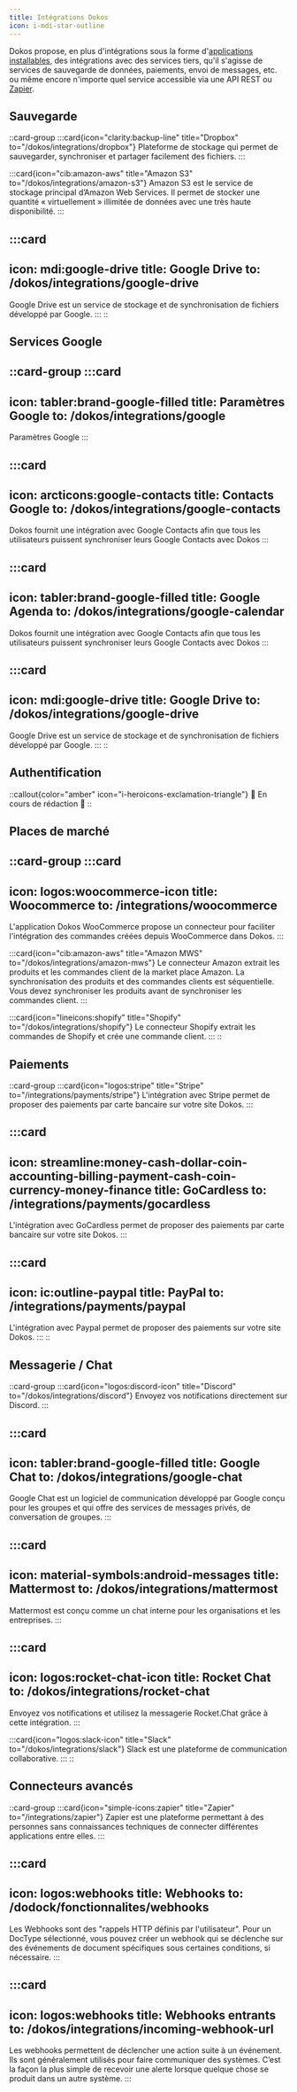 ```yaml
---
title: Intégrations Dokos
icon: i-mdi-star-outline
---
```


Dokos propose, en plus d'intégrations sous la forme d'[applications installables](/integrations), des intégrations avec des services tiers, qu'il s'agisse de services de sauvegarde de données, paiements, envoi de messages, etc. ou même encore n'importe quel service accessible via une API REST ou [Zapier](/integrations/zapier).


## Sauvegarde

::card-group
  :::card{icon="clarity:backup-line" title="Dropbox" to="/dokos/integrations/dropbox"}
  Plateforme de stockage qui permet de sauvegarder, synchroniser et partager facilement des fichiers.
  :::

  :::card{icon="cib:amazon-aws" title="Amazon S3" to="/dokos/integrations/amazon-s3"}
  Amazon S3 est le service de stockage principal d’Amazon Web Services. Il permet de stocker une quantité « virtuellement » illimitée de données avec une très haute disponibilité.
  :::

  :::card
  ---
  icon: mdi:google-drive
  title: Google Drive
  to: /dokos/integrations/google-drive
  ---
  Google Drive est un service de stockage et de synchronisation de fichiers développé par Google.
  :::
::

## Services Google

::card-group
  :::card
  ---
  icon: tabler:brand-google-filled
  title: Paramètres Google
  to: /dokos/integrations/google
  ---
  Paramètres Google
  :::

  :::card
  ---
  icon: arcticons:google-contacts
  title: Contacts Google
  to: /dokos/integrations/google-contacts
  ---
  Dokos fournit une intégration avec Google Contacts afin que tous les utilisateurs puissent synchroniser leurs Google Contacts avec Dokos
  :::

  :::card
  ---
  icon: tabler:brand-google-filled
  title: Google Agenda
  to: /dokos/integrations/google-calendar
  ---
  Dokos fournit une intégration avec Google Contacts afin que tous les utilisateurs puissent synchroniser leurs Google Contacts avec Dokos
  :::

  :::card
  ---
  icon: mdi:google-drive
  title: Google Drive
  to: /dokos/integrations/google-drive
  ---
  Google Drive est un service de stockage et de synchronisation de fichiers développé par Google.
  :::
::

## Authentification

::callout{color="amber" icon="i-heroicons-exclamation-triangle"}
🚧 En cours de rédaction 🚧
::

## Places de marché

::card-group
  :::card
  ---
  icon: logos:woocommerce-icon
  title: Woocommerce
  to: /integrations/woocommerce
  ---
  L'application Dokos WooCommerce propose un connecteur pour faciliter l'intégration des commandes créées depuis WooCommerce dans Dokos.
  :::

  :::card{icon="cib:amazon-aws" title="Amazon MWS" to="/dokos/integrations/amazon-mws"}
  Le connecteur Amazon extrait les produits et les commandes client de la market place Amazon. La synchronisation des produits et des commandes clients est séquentielle. Vous devez synchroniser les produits avant de synchroniser les commandes client.
  :::

  :::card{icon="lineicons:shopify" title="Shopify" to="/dokos/integrations/shopify"}
  Le connecteur Shopify extrait les commandes de Shopify et crée une commande client.
  :::
::

## Paiements

::card-group
  :::card{icon="logos:stripe" title="Stripe" to="/integrations/payments/stripe"}
  L'intégration avec Stripe permet de proposer des paiements par carte bancaire sur votre site Dokos.
  :::

  :::card
  ---
  icon: streamline:money-cash-dollar-coin-accounting-billing-payment-cash-coin-currency-money-finance
  title: GoCardless
  to: /integrations/payments/gocardless
  ---
  L'intégration avec GoCardless permet de proposer des paiements par carte bancaire sur votre site Dokos.
  :::

  :::card
  ---
  icon: ic:outline-paypal
  title: PayPal
  to: /integrations/payments/paypal
  ---
  L'intégration avec Paypal permet de proposer des paiements sur votre site Dokos.
  :::
::

## Messagerie / Chat

::card-group
  :::card{icon="logos:discord-icon" title="Discord" to="/dokos/integrations/discord"}
  Envoyez vos notifications directement sur Discord.
  :::

  :::card
  ---
  icon: tabler:brand-google-filled
  title: Google Chat
  to: /dokos/integrations/google-chat
  ---
  Google Chat est un logiciel de communication développé par Google conçu pour les groupes et qui offre des services de messages privés, de conversation de groupes.
  :::

  :::card
  ---
  icon: material-symbols:android-messages
  title: Mattermost
  to: /dokos/integrations/mattermost
  ---
  Mattermost est conçu comme un chat interne pour les organisations et les entreprises.
  :::

  :::card
  ---
  icon: logos:rocket-chat-icon
  title: Rocket Chat
  to: /dokos/integrations/rocket-chat
  ---
  Envoyez vos notifications et utilisez la messagerie Rocket.Chat grâce à cette intégration.
  :::

  :::card{icon="logos:slack-icon" title="Slack" to="/dokos/integrations/slack"}
  Slack est une plateforme de communication collaborative.
  :::
::

## Connecteurs avancés


::card-group
  :::card{icon="simple-icons:zapier" title="Zapier" to="/integrations/zapier"}
  Zapier est une plateforme permettant à des personnes sans connaissances techniques de connecter différentes applications entre elles.
  :::

  :::card
  ---
  icon: logos:webhooks
  title: Webhooks
  to: /dodock/fonctionnalites/webhooks
  ---
  Les Webhooks sont des "rappels HTTP définis par l'utilisateur". Pour un DocType sélectionné, vous pouvez créer un webhook qui se déclenche sur des événements de document spécifiques sous certaines conditions, si nécessaire.
  :::

  :::card
  ---
  icon: logos:webhooks
  title: Webhooks entrants
  to: /dokos/integrations/incoming-webhook-url
  ---
  Les webhooks permettent de déclencher une action suite à un événement. Ils sont généralement utilisés pour faire communiquer des systèmes. C’est la façon la plus simple de recevoir une alerte lorsque quelque chose se produit dans un autre système.
  :::